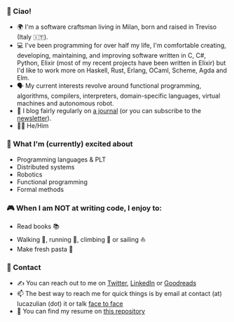 ### :wave: Ciao!

* :earth_africa: I'm a software craftsman living in Milan, born and raised in Treviso (Italy 🇮🇹).
* :computer: I've been programming for over half my life, I'm comfortable creating, developing, maintaining, and improving software written in C, C#, Python, Elixir (most of my recent projects have been written in Elixir) but I'd like to work more on Haskell, Rust, Erlang, OCaml, Scheme, Agda and Elm.
* :speaking_head: My current interests revolve around functional programming, algorithms, compilers, interpreters, domain-specific languages, virtual machines and autonomous robot.
* :speech_balloon: I blog fairly regularly on [a journal](https://github.com/lucazulian/journal) (or you can subscribe to the [newsletter](https://www.getrevue.co/profile/luca_julian)).
* :rainbow_flag: He/Him

### :raised_hands: What I'm (currently) excited about

* Programming languages & PLT
* Distributed systems
* Robotics
* Functional programming
* Formal methods

### :video_game: When I am NOT at writing code, I enjoy to:

* Read books :books:
* Walking :walking:, running :running:, climbing :climbing: or sailing :sailboat:
* Make fresh pasta :spaghetti:

### :handshake: Contact

* ✍️ You can reach out to me on [Twitter](https://twitter.com/luca_julian), [LinkedIn](https://www.linkedin.com/in/zulianluca/) or [Goodreads](https://www.goodreads.com/user/show/75913668-luca)
* :mailbox: The best way to reach me for quick things is by email at contact (at) lucazulian (dot) it or talk [face to face](https://calendly.com/lucazulian/office-hours)
* :page_with_curl: You can find my resume on [this repository](https://github.com/lucazulian/resume)
